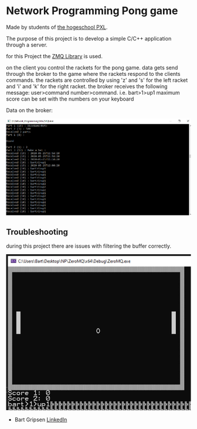 # Network Programming Pong game 
Made by students of [the hogeschool PXL](https://www.pxl.be).

The purpose of this project is to develop a simple C/C++ application through a server.

for this Project the [ZMQ Library](https://zeromq.org/languages/cplusplus/) is used.

on the client you control the rackets for the pong game. data gets send through the broker to the game where the rackets respond to the clients commands.
the rackets are controlled by using 'z' and 's' for the left racket and 'i' and 'k' for the right racket.
the broker receives the following message: user>command number>command. i.e. bart>1>up1
maximum score can be set with the numbers on your keyboard

Data on the broker:

<p align="center"><img src="broker.png"></p>

## Troubleshooting
during this project there are issues with filtering the buffer correctly.

<p align="center"><img src="buffer.png"></p>

* Bart Gripsen      [LinkedIn](linkedin.com/in/bart-grispen-9634b1181)